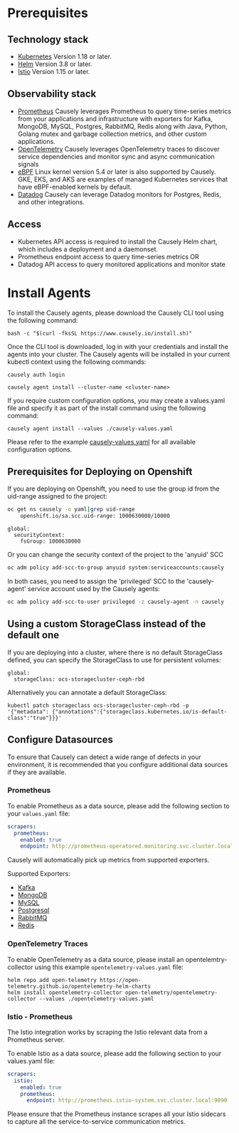# Prerequisites

## Technology stack
- [Kubernetes](https://kubernetes.io/releases/) Version 1.18 or later. 
- [Helm](https://github.com/helm/helm/releases) Version 3.8 or later.
- [Istio](https://istio.io/latest/docs/ops/integrations/prometheus/) Version 1.15 or later. 

## Observability stack
- [Prometheus](https://github.com/prometheus-operator/kube-prometheus) Causely leverages Prometheus to query time-series metrics from your applications and infrastructure with exporters for Kafka, MongoDB, MySQL, Postgres, RabbitMQ, Redis along with Java, Python, Golang mutex and garbage collection metrics, and other custom applications.
- [OpenTelemetry](https://opentelemetry.io/docs/concepts/signals/traces/) Causely leverages OpenTelemetry traces to discover service dependencies and monitor sync and async communication signals
- [eBPF](https://ebpf.io/what-is-ebpf/) Linux kernel version 5.4 or later is also supported by Causely. GKE, EKS, and AKS are examples of managed Kubernetes services that have eBPF-enabled kernels by default.
- [Datadog](https://docs.datadoghq.com/monitors/) Causely can leverage Datadog monitors for Postgres, Redis, and other integrations.

## Access
- Kubernetes API access is required to install the Causely Helm chart, which includes a deployment and a daemonset.
- Prometheus endpoint access to query time-series metrics OR
- Datadog API access to query monitored applications and monitor state

# Install Agents

To install the Causely agents, please download the Causely CLI tool using the following command:

```shell
bash -c "$(curl -fksSL https://www.causely.io/install.sh)"
```

Once the CLI tool is downloaded, log in with your credentials and install the agents into your cluster. The Causely agents will be installed in your current kubectl context using the following commands:

```shell
causely auth login

causely agent install --cluster-name <cluster-name>
```

If you require custom configuration options, you may create a values.yaml file and specify it as part of the install command using the following command:

```shell
causely agent install --values ./causely-values.yaml
```

Please refer to the example [causely-values.yaml](./causely-values.yaml) for all available configuration options.

## Prerequisites for Deploying on Openshift
If you are deploying on Openshift, you need to use the group id from the uid-range assigned to the project:
````bash
oc get ns causely -o yaml|grep uid-range
    openshift.io/sa.scc.uid-range: 1000630000/10000
````
````
global:
  securityContext:
    fsGroup: 1000630000
````

Or you can change the security context of the project to the 'anyuid' SCC
````bash
oc adm policy add-scc-to-group anyuid system:serviceaccounts:causely
````

In both cases, you need to assign the 'privileged' SCC to the 'causely-agent' service account used by the Causely agents:
````bash
oc adm policy add-scc-to-user privileged -z causely-agent -n causely
````

## Using a custom StorageClass instead of the default one

If you are deploying into a cluster, where there is no default StorageClass defined, you can
specify the StorageClass to use for persistent volumes:
````
global:
  storageClass: ocs-storagecluster-ceph-rbd
````
Alternatively you can annotate a default StorageClass:

````
kubectl patch storageclass ocs-storagecluster-ceph-rbd -p '{"metadata": {"annotations":{"storageclass.kubernetes.io/is-default-class":"true"}}}'
````

## Configure Datasources

To ensure that Causely can detect a wide range of defects in your environment, it is recommended that you configure additional data sources if they are available.

### Prometheus

To enable Prometheus as a data source, please add the following section to your `values.yaml` file:

```yaml
scrapers:
  prometheus:
    enabled: true
    endpoint: http://prometheus-operatored.monitoring.svc.cluster.local:9090
```

Causely will automatically pick up metrics from supported exporters.

Supported Exporters:

- [Kafka](https://github.com/prometheus-community/helm-charts/tree/main/charts/prometheus-kafka-exporter)
- [MongoDB](https://github.com/prometheus-community/helm-charts/tree/main/charts/prometheus-mongodb-exporter)
- [MySQL](https://github.com/prometheus-community/helm-charts/tree/main/charts/prometheus-mysql-exporter)
- [Postgresql](https://github.com/prometheus-community/helm-charts/tree/main/charts/prometheus-postgres-exporter)
- [RabbitMQ](https://github.com/prometheus-community/helm-charts/tree/main/charts/prometheus-rabbitmq-exporter)
- [Redis](https://github.com/prometheus-community/helm-charts/tree/main/charts/prometheus-redis-exporter)

### OpenTelemetry Traces

To enable OpenTelemetry as a data source, please install an opentelemtry-collector using this example `opentelemetry-values.yaml` file:

```shell 
helm repo add open-telemetry https://open-telemetry.github.io/opentelemetry-helm-charts
helm install opentelemetry-collector open-telemetry/opentelemetry-collector --values ./opentelemetry-values.yaml
```

### Istio - Prometheus

The Istio integration works by scraping the Istio relevant data from a Prometheus server.

To enable Istio as a data source, please add the following section to your values.yaml file:

```yaml
scrapers:
  istio:
    enabled: true
    prometheus:
      endpoint: http://prometheus.istio-system.svc.cluster.local:9090
```

Please ensure that the Prometheus instance scrapes all your Istio sidecars to capture all the service-to-service communication metrics.
